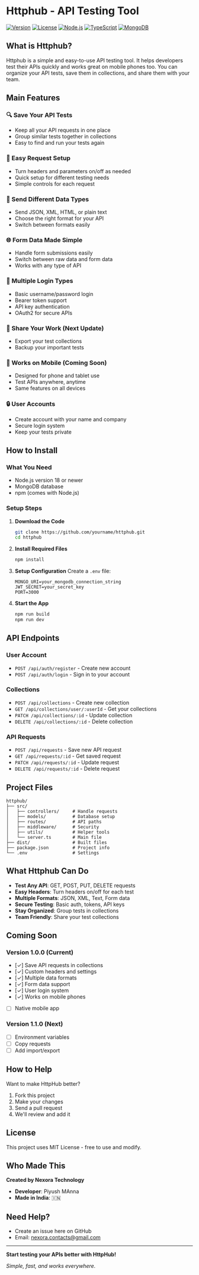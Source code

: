 # Httphub - API Testing Tool

[![Version](https://img.shields.io/badge/version-1.0.0-blue.svg)](https://github.com/yourname/httphub) [![License](https://img.shields.io/badge/license-MIT-green.svg)](LICENSE) [![Node.js](https://img.shields.io/badge/node.js-18.x-green.svg)](https://nodejs.org/) [![TypeScript](https://img.shields.io/badge/typescript-5.0.x-blue.svg)](https://www.typescriptlang.org/) [![MongoDB](https://img.shields.io/badge/mongodb-7.0.x-green.svg)](https://www.mongodb.com/)

## What is Httphub?

Httphub is a simple and easy-to-use API testing tool. It helps developers test their APIs quickly and works great on mobile phones too. You can organize your API tests, save them in collections, and share them with your team.

## Main Features

### 🔍 Save Your API Tests
- Keep all your API requests in one place
- Group similar tests together in collections
- Easy to find and run your tests again

### 📝 Easy Request Setup  
- Turn headers and parameters on/off as needed
- Quick setup for different testing needs
- Simple controls for each request

### 📜 Send Different Data Types
- Send JSON, XML, HTML, or plain text
- Choose the right format for your API
- Switch between formats easily

### 🌐 Form Data Made Simple
- Handle form submissions easily
- Switch between raw data and form data
- Works with any type of API

### 🔐 Multiple Login Types
- Basic username/password login
- Bearer token support  
- API key authentication
- OAuth2 for secure APIs

### 📁 Share Your Work (Next Update)
- Export your test collections
- Backup your important tests

### 📱 Works on Mobile (Coming Soon)
- Designed for phone and tablet use
- Test APIs anywhere, anytime
- Same features on all devices

### 🔒 User Accounts
- Create account with your name and company
- Secure login system
- Keep your tests private

## How to Install

### What You Need
- Node.js version 18 or newer
- MongoDB database
- npm (comes with Node.js)

### Setup Steps

1. **Download the Code**
   ```bash
   git clone https://github.com/yourname/httphub.git
   cd httphub
   ```

2. **Install Required Files**
   ```bash
   npm install
   ```

3. **Setup Configuration**
   Create a `.env` file:
   ```env
   MONGO_URI=your_mongodb_connection_string
   JWT_SECRET=your_secret_key
   PORT=3000
   ```

4. **Start the App**
   ```bash
   npm run build
   npm run dev
   ```

## API Endpoints

### User Account
- `POST /api/auth/register` - Create new account
- `POST /api/auth/login` - Sign in to your account

### Collections
- `POST /api/collections` - Create new collection
- `GET /api/collections/user/:userId` - Get your collections  
- `PATCH /api/collections/:id` - Update collection
- `DELETE /api/collections/:id` - Delete collection

### API Requests
- `POST /api/requests` - Save new API request
- `GET /api/requests/:id` - Get saved request
- `PATCH /api/requests/:id` - Update request
- `DELETE /api/requests/:id` - Delete request


## Project Files

```
httphub/
├── src/
│   ├── controllers/     # Handle requests
│   ├── models/          # Database setup
│   ├── routes/          # API paths  
│   ├── middleware/      # Security
│   ├── utils/           # Helper tools
│   └── server.ts        # Main file
├── dist/                # Built files
├── package.json         # Project info
└── .env                 # Settings
```

## What Httphub Can Do

- **Test Any API**: GET, POST, PUT, DELETE requests
- **Easy Headers**: Turn headers on/off for each test
- **Multiple Formats**: JSON, XML, Text, Form data
- **Secure Testing**: Basic auth, tokens, API keys
- **Stay Organized**: Group tests in collections
- **Team Friendly**: Share your test collections

## Coming Soon

### Version 1.0.0 (Current)
- [✓] Save API requests in collections
- [✓] Custom headers and settings
- [✓] Multiple data formats
- [✓] Form data support
- [✓] User login system
- [✓] Works on mobile phones
- [ ] Native mobile app

### Version 1.1.0 (Next)
- [ ] Environment variables
- [ ] Copy requests
- [ ] Add import/export

## How to Help

Want to make HttpHub better?

1. Fork this project
2. Make your changes  
3. Send a pull request
4. We'll review and add it

## License

This project uses MIT License - free to use and modify.

## Who Made This

**Created by Nexora Technology**
- **Developer**: Piyush MAnna
- **Made in India**: 🇮🇳

## Need Help?

- Create an issue here on GitHub
- Email: nexora.contacts@gmail.com

---

**Start testing your APIs better with HttpHub!**

*Simple, fast, and works everywhere.*